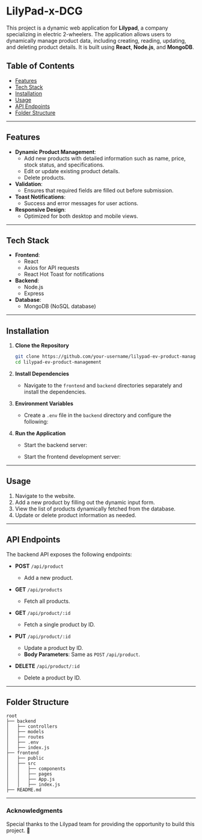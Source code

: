 # LilyPad-x-DCG

This project is a dynamic web application for **Lilypad**, a company specializing in electric 2-wheelers. The application allows users to dynamically manage product data, including creating, reading, updating, and deleting product details. It is built using **React**, **Node.js**, and **MongoDB**.

## Table of Contents

- [Features](#features)
- [Tech Stack](#tech-stack)
- [Installation](#installation)
- [Usage](#usage)
- [API Endpoints](#api-endpoints)
- [Folder Structure](#folder-structure)

---

## Features

- **Dynamic Product Management**:
  - Add new products with detailed information such as name, price, stock status, and specifications.
  - Edit or update existing product details.
  - Delete products.
- **Validation**:
  - Ensures that required fields are filled out before submission.
- **Toast Notifications**:
  - Success and error messages for user actions.
- **Responsive Design**:
  - Optimized for both desktop and mobile views.

---

## Tech Stack

- **Frontend**:
  - React
  - Axios for API requests
  - React Hot Toast for notifications
- **Backend**:
  - Node.js
  - Express
- **Database**:
  - MongoDB (NoSQL database)

---

## Installation

1. **Clone the Repository**
   ```bash
   git clone https://github.com/your-username/lilypad-ev-product-management.git
   cd lilypad-ev-product-management
   ```

2. **Install Dependencies**
   - Navigate to the `frontend` and `backend` directories separately and install the dependencies.


3. **Environment Variables**
   - Create a `.env` file in the `backend` directory and configure the following:

4. **Run the Application**
   - Start the backend server:

   - Start the frontend development server:
  

---

## Usage

1. Navigate to the website.
2. Add a new product by filling out the dynamic input form.
3. View the list of products dynamically fetched from the database.
4. Update or delete product information as needed.

---

## API Endpoints

The backend API exposes the following endpoints:

- **POST** `/api/product`
  - Add a new product.

- **GET** `/api/products`
  - Fetch all products.

- **GET** `/api/product/:id`
  - Fetch a single product by ID.

- **PUT** `/api/product/:id`
  - Update a product by ID.
  - **Body Parameters**: Same as `POST` `/api/product`.

- **DELETE** `/api/product/:id`
  - Delete a product by ID.

---

## Folder Structure

```
root
├── backend
│   ├── controllers
│   ├── models
│   ├── routes
│   ├── .env
│   ├── index.js
├── frontend
│   ├── public
│   ├── src
│   │   ├── components
│   │   ├── pages
│   │   ├── App.js
│   │   ├── index.js
├── README.md
```

---


### Acknowledgments

Special thanks to the Lilypad team for providing the opportunity to build this project. 🚀

